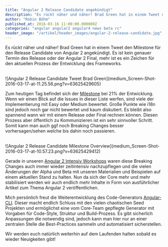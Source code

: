 ```yaml
---
title: "Angular 2 Release Candidate angekündigt"
description: "Es rückt näher und näher! Brad Green hat in einem Tweet den Milestone für den Release Candidate von Angular 2 angekündigt."
author: "Robin Böhm"
published_at: 2016-03-16 11:00:00.000000Z
categories: "angular angular2 angular4 news beta rc"
header_image: "/artikel/header_images/angular-2-release-candidate.jpg"
---
```


Es rückt näher und näher! Brad Green hat in einem Tweet den Milestone für den Release Candidate von Angular 2 angekündigt. Es ist kein genauer Termin des Release oder der Angular 2 Final, mehr ist es ein Zeichen für den aktuellen Prozess der Entwicklung des Frameworks.


<br/>
![Angular 2 Release Candidate Tweet Brad Green](medium_Screen-Shot-2016-03-17-at-11.25.56.png?v=63625429605)
<br/>

Zum heutigen Tag befindet sich der [Milestone](https://github.com/angular/angular/milestones) bei 21% der Entwicklung. Wenn wir einen Blick auf die Issues in dieser Liste werfen, sind viele der Implementierung mit Easy oder Medium bewertet. Große Punkte wie i18n sind jedoch noch gar nicht bewertet und kaum diskutiert. Es bleibt also spannend wann wir mit einem Release oder Final rechnen können. Diesen Prozess aber öffentlich zu Kommunizieren ist ein sehr sinnvoller Schritt. Somit kann man auch ggf noch Breaking Changes besser vorhersagen/sehen welche  bis dahin noch passieren.

<br/>
![Angular 2 Release Candidate Milestone Overview](medium_Screen-Shot-2016-03-17-at-10.57.23.png?v=63625429412)

<br/>


Gerade in unseren [Angular 2 Intensiv Workshops](/workshops/angular-intensiv/) waren diese Breaking Changes auch immer wieder zeitintensiv nachzupflegen und die vielen Änderungen der Alpha und Beta mit unseren Materialien und Beispielen auf einem aktuellen Stand zu halten. Nun da sich der Core mehr und mehr stabilisiert werden wir auch endlich mehr Inhalte in Form von ausführlicher Artikel zum Thema Angular 2 veröffentlichen.

Mich persönlich freut die Weiterentwicklung des Code-Generators [Angular-CLI](https://github.com/angular/angular-cli). Dieser macht endlich Schluss mit den vielen chaotischen Seed Projekten und ermöglichst eine vom Core-Team gepflegte Generator mit Vorgaben für Code-Style, Struktur und Build-Prozess. Es gibt sicherlich Anpassungen die notwendig sind, jedoch kann man hier nur an einer zentralen Stelle die Best-Practices sammeln und automatisiert sicherstellen.

Wir werden euch natürlich weiterhin auf dem Laufenden halten sobald es wieder Neuigkeiten gibt!

